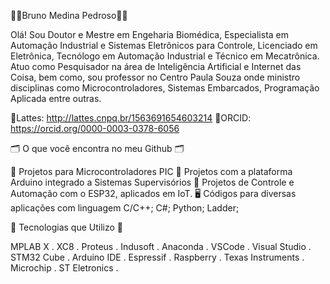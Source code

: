 👩‍💻Bruno Medina Pedroso👩‍💻

Olá! Sou Doutor e Mestre em Engeharia Biomédica, Especialista em Automação Industrial e Sistemas Eletrônicos para Controle, Licenciado em Eletrônica, Tecnólogo em Automação Industrial e Técnico em Mecatrônica. Atuo como Pesquisador na área de Inteligência Artificial e Internet das Coisa, bem como, sou professor no Centro Paula Souza onde ministro disciplinas como Microcontroladores, Sistemas Embarcados, Programação Aplicada entre outras.

📑️Lattes: http://lattes.cnpq.br/1563691654603214
📑️ORCID: https://orcid.org/0000-0003-0378-6056

🗂️ O que você encontra no meu Github 🗂️

🤖 Projetos para Microcontroladores PIC 
🤖 Projetos com a plataforma Arduino integrado a Sistemas Supervisórios
🤖 Projetos de Controle e Automação com o ESP32, aplicados em IoT.
🖥️ Códigos para diversas aplicações com linguagem C/C++; C#; Python; Ladder; 


🌟 Tecnologias que Utilizo 🌟

MPLAB X . XC8 . Proteus . Indusoft . Anaconda . VSCode . Visual Studio . STM32 Cube . Arduino IDE . Espressif . Raspberry . Texas Instruments . Microchip . ST Eletronics .


<!---
drbrunomp/drbrunomp is a ✨ special ✨ repository because its `README.md` (this file) appears on your GitHub profile.
You can click the Preview link to take a look at your changes.
--->
